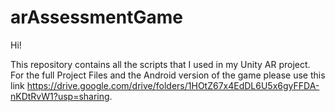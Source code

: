 # arAssessmentGame

Hi!

This repository contains all the scripts that I used in my Unity AR project. For the full Project Files and the Android version of the game please use this link https://drive.google.com/drive/folders/1HOtZ67x4EdDL6U5x6gyFFDA-nKDtRvW1?usp=sharing.

